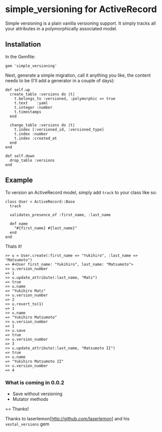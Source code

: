 # simple_versioning for ActiveRecord

Simple versioning is a plain vanilla versioning support. It simply tracks all your attributes in a polymorphically associated model.

## Installation

In the Gemfile:  

    gem 'simple_versioning'

Next, generate a simple migration, call it anything you like, the content needs to be (I'll add a generator in a couple of days):  

    def self.up
      create_table :versions do |t|
        t.belongs_to :versioned, :polymorphic => true
        t.text    :yaml
        t.integer :number
        t.timestamps
      end
    
      change_table :versions do |t|
        t.index [:versioned_id, :versioned_type]
        t.index :number
        t.index :created_at
      end
    end
    
    def self.down
      drop_table :versions
    end


## Example

To version an ActiveRecord model, simply add `track` to your class like so:

    class User < ActiveRecord::Base
      track
  
      validates_presence_of :first_name, :last_name
  
      def name
        "#{first_name} #{last_name}"
      end
    end
  
Thats it!

    >> u = User.create(:first_name => "Yukihiro", :last_name => "Matsumoto")
    => #<User first_name: "Yukihiro", last_name: "Matsumoto">
    >> u.version_number
    => 1
    >> u.update_attribute(:last_name, "Matz")
    => true
    >> u.name
    => "Yukihiro Matz"
    >> u.version_number
    => 2
    >> u.revert_to(1)
    => 1
    >> u.name
    => "Yukihiro Matsumoto"
    >> u.version_number
    => 1
    >> u.save
    => true
    >> u.version_number
    => 3
    >> u.update_attribute(:last_name, "Matsumoto II")
    => true
    >> u.name
    => "Yukihiro Matsumoto II"
    >> u.version_number
    => 4


### What is coming in 0.0.2

- Save without versioning
- Mutator methods


== Thanks!

Thanks to laserlemon[http://github.com/laserlemon] and his `vestal_versions` gem
